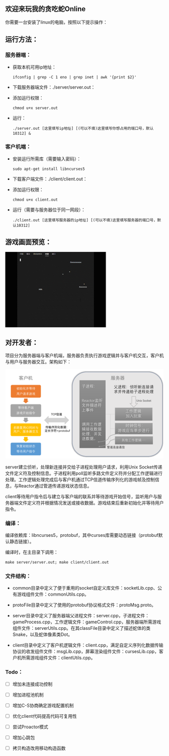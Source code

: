 ## 欢迎来玩我的贪吃蛇Online

你需要一台安装了linux的电脑，按照以下提示操作：



## 运行方法：

### 服务器端：

- 获取本机可用ip地址：

  ```shell
  ifconfig | grep -C 1 eno | grep inet | awk '{print $2}'	
  ```

- 下载服务器端文件：./server/server.out：

- 添加运行权限：

  ```shell
  chmod u+x server.out
  ```

- 运行：

  ```shell
  ./server.out [这里填写ip地址] [(可以不填)这里填写你想占用的端口号，默认10312] &
  ```

### 客户机端：

- 安装运行所需库（需要输入密码）：

  ```shell
  sudo apt-get install libncurses5
  ```

- 下载客户端文件：./client/client.out：

- 添加运行权限：

  ```shell
  chmod u+x client.out
  ```

- 运行（需要与服务器位于同一网段）：

  ```shell
  ./client.out [这里填写服务器的ip地址] [(可以不填)这里填写服务器的端口号，默认10312]
  ```



## 游戏画面预览：

![demo](source/demo.gif)



## 对开发者：

项目分为服务器端与客户机端，服务器负责执行游戏逻辑并与客户机交互，客户机与用户与服务器交互。架构如下：

![Arch](source/Arch.png)



server建立侦听，处理新连接并交给子进程处理用户请求，利用Unix Socket传递文件定义符及控制信息。子进程利用poll监听多路文件定义符并分配工作逻辑进行处理。工作逻辑处理完成后与客户机通过TCP信道传输序列化的游戏帧及控制信息，与Reactor通过管道传递游戏状态信息。

client等待用户指令后与建立与客户端的联系并等待游戏开始信号，监听用户与服务器端文件定义符并根据情况发送或接收数据。游戏结束后重新初始化并等待用户指令。



### 编译：

编译依赖库：libncurses5，protobuf，其中curses库需要动态链接（protobuf默认静态链接）。

编译时，在主目录下调用：

```makefile
make server/server.out; make client/client.out
```



### 文件结构：

- common目录中定义了便于重用的socket自定义库文件：socketLib.cpp、公有游戏组件文件：commonUtils.cpp。

- protoFile目录中定义了使用的protobuf协议格式文件：protoMsg.proto。


- server目录中定义了服务器端父进程文件：server.cpp，子进程文件：gameProcess.cpp，工作逻辑文件：gameControl.cpp，服务器端所需游戏组件文件：serverUtils.cpp。在其classFile目录中定义了描述蛇体的类Snake，以及蛇体像素类Dot。


- client目录中定义了客户机逻辑文件：client.cpp，满足自定义序列化数据传输协议的收发组件文件：msgLib.cpp，屏幕渲染组件文件：cursesLib.cpp，客户机所需游戏组件文件：clientUtils.cpp。


### Todo：

- [ ] 增加未连接成功控制
- [ ] 增加进程池机制
- [ ] 增加C-S协商确定游戏配置机制
- [ ] 优化client代码提高代码可复用性
- [ ] 尝试Proactor模式
- [ ] 增加心跳包
- [ ] 拷贝构造改用移动构造函数



